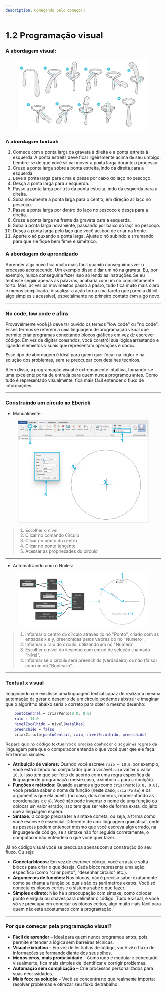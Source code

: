 ```yaml
---
description: Começando pelo começo!📝
---
```


# 1.2 Programação visual

### A abordagem visual:

<figure><img src="../.gitbook/assets/image.png" alt=""><figcaption></figcaption></figure>

### A abordagem textual:

1. Comece com a ponta larga da gravata à direita e a ponta estreita à esquerda. A ponta estreita deve ficar ligeiramente acima do seu umbigo. Lembre-se de que você só vai mover a ponta larga durante o processo.
2. Cruze a ponta larga sobre a ponta estreita, indo da direita para a esquerda.
3. Leve a ponta larga para cima e passe por baixo do laço no pescoço.
4. Desça a ponta larga para a esquerda.
5. Passe a ponta larga por trás da ponta estreita, indo da esquerda para a direita.
6. Suba novamente a ponta larga para o centro, em direção ao laço no pescoço.
7. Passe a ponta larga por dentro do laço no pescoço e desça para a direita.
8. Cruze a ponta larga na frente da gravata para a esquerda.
9. Suba a ponta larga novamente, passando por baixo do laço no pescoço.
10. Desça a ponta larga pelo laço que você acabou de criar na frente.
11. Aperte o nó puxando a ponta larga. Ajuste o nó subindo e arrumando para que ele fique bem firme e simétrico.

### A abordagem do aprendizado

Aprender algo novo fica muito mais fácil quando conseguimos ver o processo acontecendo. Um exemplo disso é dar um nó na gravata. Eu, por exemplo, nunca conseguiria fazer isso só lendo as instruções. Se eu tentasse seguir apenas as palavras, acabaria com um nó completamente torto. Mas, ao ver os movimentos passo a passo, tudo fica muito mais claro e menos complicado. Visualizar a ação torna uma tarefa que parecia difícil algo simples e acessível, especialmente no primeiro contato com algo novo.

***

### No code, low code e afins

Provavelmente você já deve ter ouvido os termos "low code" ou "no code". Esses termos se referem a uma linguagem de programação visual que permite criar programas conectando blocos gráficos em vez de escrever código. Em vez de digitar comandos, você constrói sua lógica arrastando e ligando elementos visuais que representam operações e dados.

Esse tipo de abordagem é ideal para quem quer focar na lógica e na solução dos problemas, sem se preocupar com detalhes técnicos.

Além disso, a programação visual é extremamente intuitiva, tornando-se uma excelente porta de entrada para quem nunca programou antes. Como tudo é representado visualmente, fica mais fácil entender o fluxo de informações.

***

### Construindo um círculo no Eberick

* Manualmente:

<figure><img src="../.gitbook/assets/image (4).png" alt=""><figcaption></figcaption></figure>

> 1. Escolher o nível
> 2. Clicar no comando Círculo&#x20;
> 3. Clicar no ponto do centro&#x20;
> 4. Clicar no ponto tangente
> 5. Acessar as propriedades do círculo

***

* Automatizando com o Nodes:

<figure><img src="../.gitbook/assets/image (5).png" alt=""><figcaption></figcaption></figure>

> 1. Informar o centro do círculo através do nó "Ponto", criado com as entradas x e y, preenchidas pelos valores do nó "Número".
> 2. Informar o raio do círculo, utilizando um nó "Número".&#x20;
> 3. Escolher o nível do desenho com um nó de seleção chamado "Nível".&#x20;
> 4. Informar se o círculo será preenchido (verdadeiro) ou não (falso) com um nó "Booleano".

***

### Textual x visual

Imaginando que existisse uma linguagem textual capaz de realizar a mesma automação de gerar o desenho de um circulo, podemos abstrair e imaginar que o algoritmo abaixo seria o correto para obter o mesmo desenho:&#x20;

```lua
    pontoCentral ← criarPonto(0.0, 0.0)
    raio ← 10.0
    nivelEscolhido ← nivel(Detalhes)
    preenchido ← falso
    criarCirculo(pontoCentral, raio, nivelEscolhido, preenchido)
```

Repare que no código textual você precisa conhecer e seguir as regras da linguagem para que o computador entenda o que você quer que ele faça. Em termos simples:

* **Atribuição de valores:** Quando você escreve `raio ← 10.0`, por exemplo, você está dizendo ao computador que a variável `raio` vai ter o valor `10.0`. Isso tem que ser feito de acordo com uma regra específica da linguagem de programação (neste caso, o símbolo `←` para atribuição).
* **Funções e métodos:** Quando usamos algo como `criarPonto(0.0, 0.0)`, você precisa saber o nome da função (neste caso, `criarPonto`) e os argumentos que ela aceita (no caso, dois números, representando as coordenadas `x` e `y`). Você não pode inventar o nome de uma função ou colocar um valor errado; isso tem que ser feito de forma exata, do jeito que a linguagem espera.
* **Sintaxe**: O código precisa ter a sintaxe correta, ou seja, a forma como você escreve é essencial. Diferente de uma linguagem gramatical, onde as pessoas podem entender mesmo que você escreva algo errado, na linguagem de código, se a sintaxe não for seguida corretamente, o computador não entenderá o que você quer fazer.



Já no código visual você se preocupa apenas com a construção do seu fluxo. Ou seja:&#x20;

* **Conectar blocos:** Em vez de escrever código, você arrasta e solta blocos para criar o que deseja. Cada bloco representa uma ação específica (como "criar ponto", "desenhar círculo" etc.).
* **Argumentos de funções:** Nos blocos, não é preciso saber exatamente como se chama a função ou quais são os parâmetros exatos. Você só conecta os blocos certos e o sistema sabe o que fazer.
* **Simples e direto:** Não há a preocupação com sintaxe, como colocar ponto e vírgula ou chaves para delimitar o código. Tudo é visual, e você só se preocupa em conectar os blocos certos, algo muito mais fácil para quem não está acostumado com a programação.

***

### Por que começar pela programação visual?&#x20;

* **Fácil de aprender** – Ideal para quem nunca programou antes, pois permite entender a lógica sem barreiras técnicas.
* **Visual e intuitivo** – Em vez de ler linhas de código, você vê o fluxo de informações se formando diante dos seus olhos.
* **Menos erros, mais produtividade** – Como tudo é modular e conectado visualmente, fica mais simples de identificar e corrigir problemas.
* **Automação sem complicação** – Crie processos personalizados para suas necessidades.
* **Mais foco na solução** – Você se concentra no que realmente importa: resolver problemas e otimizar seu fluxo de trabalho.

